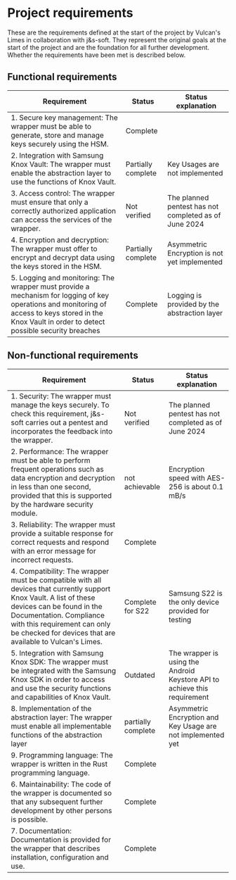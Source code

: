 
# Project requirements

These are the requirements defined at the start of the project by Vulcan's Limes in collaboration with j&s-soft. They represent the original goals at the start of the project and are the foundation for all further development. Whether the requirements have been met is described below.

## Functional requirements



|Requirement | Status  | Status explanation
|--|--|--|
| 1. Secure key management: The wrapper must be able to generate, store and manage keys securely using the HSM.  | Complete | |
| 2. Integration with Samsung Knox Vault: The wrapper must enable the abstraction layer to use the functions of Knox Vault. | Partially complete | Key Usages are not implemented |
| 3. Access control: The wrapper must ensure that only a correctly authorized application can access the services of the wrapper. | Not verified | The planned pentest has not completed as of June 2024 |
| 4. Encryption and decryption: The wrapper must offer to encrypt and decrypt data using the keys stored in the HSM. | Partially complete | Asymmetric Encryption is not yet implemented
| 5. Logging and monitoring: The wrapper must provide a mechanism for logging of key operations and monitoring of access to keys stored in the Knox Vault in order to detect possible security breaches | Complete | Logging is provided by the abstraction layer 

## Non-functional requirements

|Requirement | Status  | Status explanation
|--|--|--|
| 1. Security: The wrapper must manage the keys securely. To check this requirement, j&s-soft carries out a pentest and incorporates the feedback into the wrapper. | Not verified |  The planned pentest has not completed as of June 2024 |
| 2. Performance: The wrapper must be able to perform frequent operations such as data encryption and decryption in less than one second, provided that this is supported by the hardware security module. | not achievable | Encryption speed with AES-256 is about 0.1 mB/s
| 3. Reliability: The wrapper must provide a suitable response for correct requests and respond with an error message for incorrect requests. | Complete |
| 4. Compatibility: The wrapper must be compatible with all devices that currently support Knox Vault. A list of these devices can be found in the Documentation. Compliance with this requirement can only be checked for devices that are available to Vulcan's Limes. | Complete for S22 | Samsung S22 is the only device provided for testing
| 5. Integration with Samsung Knox SDK: The wrapper must be integrated with the Samsung Knox SDK in order to access and use the security functions and capabilities of Knox Vault. | Outdated | The wrapper is using the Android Keystore API to achieve this requirement
| 8. Implementation of the abstraction layer: The wrapper must enable all implementable functions of the abstraction layer | partially complete | Asymmetric Encryption and Key Usage are not implemented yet 
| 9. Programming language: The wrapper is written in the Rust programming language. | Complete | 
| 6. Maintainability: The code of the wrapper is documented so that any subsequent further development by other persons is possible. | Complete | 
| 7. Documentation: Documentation is provided for the wrapper that describes installation, configuration and use. | Complete |
